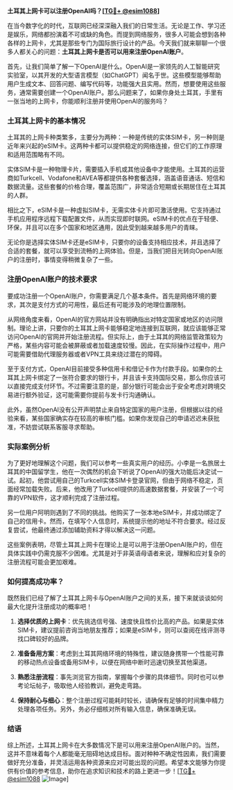 **土耳其上网卡可以注册OpenAI吗？[[TG💪+ @esim1088](https://t.me/s/esim1088)]**

在当今数字化的时代，互联网已经深深融入我们的日常生活。无论是工作、学习还是娱乐，网络都扮演着不可或缺的角色。而提到网络服务，很多人可能会想到各种各样的上网卡，尤其是那些专门为国际旅行设计的产品。今天我们就来聊聊一个很多人都关心的问题：**土耳其上网卡是否可以用来注册OpenAI账户**。

首先，让我们简单了解一下OpenAI是什么。OpenAI是一家领先的人工智能研究实验室，以其开发的大型语言模型（如ChatGPT）闻名于世。这些模型能够帮助用户生成文本、回答问题、编写代码等，功能强大且实用。然而，想要使用这些服务，通常需要创建一个OpenAI账户。那么问题来了，如果你身处土耳其，手里有一张当地的上网卡，你能顺利注册并使用OpenAI的服务吗？

### 土耳其上网卡的基本情况

土耳其的上网卡种类繁多，主要分为两种：一种是传统的实体SIM卡，另一种则是近年来兴起的eSIM卡。这两种卡都可以提供稳定的网络连接，但它们的工作原理和适用范围略有不同。

实体SIM卡是一种物理卡片，需要插入手机或其他设备中才能使用。土耳其的运营商如Turkcell、Vodafone和AVEA等都提供各种套餐选择，涵盖语音通话、短信和数据流量。这些套餐的价格合理，覆盖范围广，非常适合短期或长期居住在土耳其的人群。

相比之下，eSIM卡是一种虚拟SIM卡，无需实体卡片即可激活使用。它支持通过手机应用程序远程下载配置文件，从而实现即时联网。eSIM卡的优点在于轻便、环保，并且可以在多个国家和地区通用，因此受到越来越多用户的青睐。

无论你是选择实体SIM卡还是eSIM卡，只要你的设备支持相应技术，并且选择了合适的套餐，就可以享受到流畅的上网体验。但是，当我们把目光转向OpenAI账户的注册时，事情变得稍微复杂了一些。

### 注册OpenAI账户的技术要求

要成功注册一个OpenAI账户，你需要满足几个基本条件。首先是网络环境的要求，其次是支付方式的可用性，最后还有可能涉及的地理位置限制。

从网络角度来看，OpenAI的官方网站并没有明确指出对特定国家或地区的访问限制。理论上讲，只要你的土耳其上网卡能够稳定地连接到互联网，就应该能够正常访问OpenAI的官网并开始注册流程。但实际上，由于土耳其的网络监管政策较为严格，某些内容可能会被屏蔽或者加载速度较慢。因此，在实际操作过程中，用户可能需要借助代理服务器或者VPN工具来绕过潜在的障碍。

至于支付方式，OpenAI目前接受多种信用卡和借记卡作为付款手段。如果你的土耳其上网卡绑定了一张符合要求的银行卡，并且该卡支持国际交易，那么你应该可以直接完成支付环节。不过需要注意的是，部分银行可能会出于安全考虑对跨境交易进行额外验证，这可能需要你提前与发卡行沟通确认。

此外，虽然OpenAI没有公开声明禁止来自特定国家的用户注册，但根据以往的经验来看，某些国家确实存在较高的审核门槛。如果你发现自己的申请迟迟未获批准，不妨尝试联系客服寻求帮助。

### 实际案例分析

为了更好地理解这个问题，我们可以参考一些真实用户的经历。小李是一名旅居土耳其的中国留学生，他在一次偶然的机会下听说了OpenAI的强大功能后决定试一试。起初，他尝试用自己的Turkcell实体SIM卡登录官网，但由于网络不稳定，页面经常加载失败。后来，他改用了Turkcell提供的高速数据套餐，并安装了一个可靠的VPN软件，这才顺利完成了注册过程。

另一位用户阿明则遇到了不同的挑战。他购买了一张本地eSIM卡，并成功绑定了自己的信用卡。然而，在填写个人信息时，系统提示他的地址不符合要求。经过反复尝试，他最终通过添加辅助资料才得以解决这一问题。

这些案例表明，尽管土耳其上网卡在理论上是可以用于注册OpenAI账户的，但在具体实践中仍需克服不少困难。尤其是对于非英语母语者来说，理解和应对复杂的注册流程可能会更加艰难。

### 如何提高成功率？

既然我们已经了解了土耳其上网卡与OpenAI账户之间的关系，接下来就谈谈如何最大化提升注册成功的概率吧！

1. **选择优质的上网卡**：优先挑选信号强、速度快且性价比高的产品。如果是实体SIM卡，建议提前咨询当地朋友推荐；如果是eSIM卡，则可以查阅在线评测寻找口碑较好的品牌。

2. **准备备用方案**：考虑到土耳其网络环境的特殊性，建议随身携带一个性能可靠的移动热点设备或备用SIM卡，以便在网络中断时迅速切换至其他渠道。

3. **熟悉注册流程**：事先浏览官方指南，掌握每个步骤的具体细节。同时也可以参考论坛帖子，吸取他人经验教训，避免走弯路。

4. **保持耐心与细心**：整个注册过程可能耗时较长，请确保有足够的时间集中精力处理各项任务。另外，务必仔细核对所有输入信息，确保准确无误。

### 结语

综上所述，土耳其上网卡在大多数情况下是可以用来注册OpenAI账户的。当然，这并不意味着每个人都能毫无阻碍地达成目标。面对种种不确定性因素，我们需要做好充分准备，并灵活运用各种资源来应对可能出现的问题。希望本文能够为你提供有价值的参考信息，助你在追求知识和技术的路上更进一步！[[TG💪+ @esim1088](https://t.me/s/esim1088) ![Image](https://i.postimg.cc/4NQfJmqS/Snipaste-2025-05-13-00-14-12.png)]